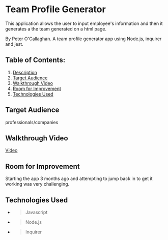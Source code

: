 # Team Profile Generator

This application allows the user to input employee's information and then it generates a the team generated on a html page.

By Peter O'Callaghan. A team profile generator app using Node.js, inquirer and jest.
## Table of Contents:
  1. [Description](#description) 
  2. [Target Audience](#target)
  3. [Walkthrough Video](#walkthrough)
  4. [Room for Improvement](#room-for-improvement)
  5. [Technologies Used](#technologies-used)
 
 


## Target Audience
professionals/companies

## Walkthrough Video
[Video](https://www.youtube.com/watch?v=kPojV1nUJdg)

## Room for Improvement
Starting the app 3 months ago and attempting to jump back in to get it working was very challenging. 

## Technologies Used
* > Javascript
* > Node.js
* > Inquirer